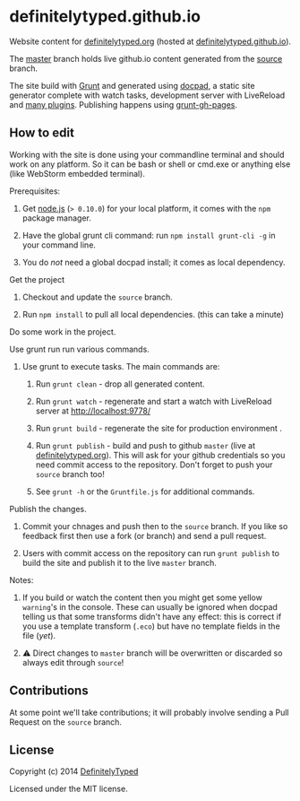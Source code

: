 # definitelytyped.github.io

Website content for [definitelytyped.org](http://definitelytyped.org) (hosted at [definitelytyped.github.io](http://definitelytyped.github.io/)).

The [master](https://github.com/DefinitelyTyped/definitelytyped.github.io/tree/master) branch holds live github.io content generated from the [source](https://github.com/DefinitelyTyped/definitelytyped.github.io/tree/source) branch.

The site build with [Grunt](http://www.gruntjs.com) and generated using [docpad](http://docpad.org), a static site generator complete with watch tasks, development server with LiveReload and [many plugins](http://docpad.org/docs/plugins). Publishing happens using [grunt-gh-pages](https://github.com/tschaub/grunt-gh-pages).

## How to edit

Working with the site is done using your commandline terminal and should work on any platform. So it can be bash or shell or cmd.exe or anything else (like WebStorm embedded terminal).

Prerequisites:

1. Get [node.js](http://nodejs.org/) (`> 0.10.0`) for your local platform, it comes with the `npm` package manager.

1. Have the global grunt cli command: run `npm install grunt-cli -g` in your command line.

1. You do *not* need a global docpad install; it comes as local dependency.

Get the project

1. Checkout and update the `source` branch.

1. Run `npm install` to pull all local dependencies. (this can take a minute)

Do some work in the project.

Use grunt run run various commands.

1. Use grunt to execute tasks. The main commands are:

	1. Run `grunt clean` - drop all generated content.

	1. Run `grunt watch` - regenerate and start a watch with LiveReload server at [http://localhost:9778/](http://localhost:9778/)

	1. Run `grunt build` - regenerate the site for production environment .

	1. Run `grunt publish` - build and push to github `master` (live at [definitelytyped.org](http://definitelytyped.org/)). This will ask for your github credentials so you need commit access to the repository. Don't forget to push your `source` branch too!

	1. See `grunt -h` or the `Gruntfile.js` for additional commands.

Publish the changes.

1. Commit your chnages and push then to the `source` branch. If you like so feedback first then use a fork (or branch) and send a pull request.

1. Users with commit access on the repository can run `grunt publish` to build the site and publish it to the live `master` branch.

Notes:

1. If you build or watch the content then you might get some yellow `warning`'s in the console. These can usually be ignored when docpad telling us that some transforms didn't have any effect: this is correct if you use a template transform (`.eco`) but have no template fields in the file (*yet*).

2. :warning: Direct changes to `master` branch will be overwritten or discarded so always edit through `source`!

## Contributions

At some point we'll take contributions; it will probably involve sending a Pull Request on the `source` branch.

## License

Copyright (c) 2014 [DefinitelyTyped](https://github.com/DefinitelyTyped)

Licensed under the MIT license.
